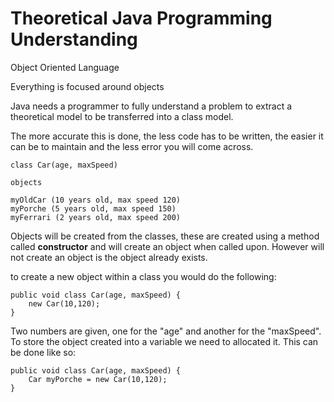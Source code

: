 # Theoretical Java Programming Understanding

Object Oriented Language

Everything is focused around objects

Java needs a programmer to fully understand a problem to extract a theoretical model to be transferred into a class model.

The more accurate this is done, the less code has to be written, the easier it can be to maintain and the less error you will come across.

```
class Car(age, maxSpeed)

objects

myOldCar (10 years old, max speed 120)
myPorche (5 years old, max speed 150)
myFerrari (2 years old, max speed 200)

```

Objects will be created from the classes, these are created using a method called **constructor** and will create an object when called upon.
However will not create an object is the object already exists.

to create a new object within a class you would do the following:

```
public void class Car(age, maxSpeed) {
    new Car(10,120);
}
```

Two numbers are given, one for the "age" and another for the "maxSpeed".
To store the object created into a variable we need to allocated it. This can be done like so:

```
public void class Car(age, maxSpeed) {
    Car myPorche = new Car(10,120);
}
```